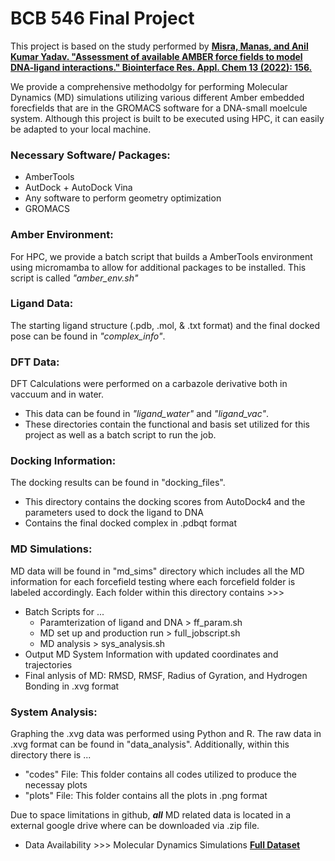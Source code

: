 # BCB 546 Final Project

This project is based on the study performed by __[Misra, Manas, and Anil Kumar Yadav. "Assessment of available AMBER force fields to model DNA-ligand interactions." Biointerface Res. Appl. Chem 13 (2022): 156.](https://biointerfaceresearch.com/wp-content/uploads/2022/03/BRIAC132.156.pdf)__

We provide a comprehensive methodolgy for performing Molecular Dynamics (MD) simulations utilizing various different Amber embedded forecfields that are in the GROMACS software for a DNA-small moelcule system. Although this project is built to be executed using HPC, it can easily be adapted to your local machine.

### **Necessary Software/ Packages**:
+ AmberTools
+ AutDock + AutoDock Vina
+ Any software to perform geometry optimization
+ GROMACS

### **Amber Environment**:
For HPC, we provide a batch script that builds a AmberTools environment using micromamba to allow for additional packages to be installed. This script is called *"amber_env.sh"*

### **Ligand Data**:
The starting ligand structure (.pdb, .mol, & .txt format) and the final docked pose can be found in *"complex_info"*.

### **DFT Data**:
DFT Calculations were performed on a carbazole derivative both in vaccuum and in water. 
+ This data can be found in *"ligand_water"* and *"ligand_vac"*.
+ These directories contain the functional and basis set utilized for this project as well as a batch script to run the job.

### **Docking Information**:
The docking results can be found in "docking_files".
+ This directory contains the docking scores from AutoDock4 and the parameters used to dock the ligand to DNA
+ Contains the final docked complex in .pdbqt format

### **MD Simulations**:
MD data will be found in "md_sims" directory which includes all the MD information for each forcefield testing where each forcefield folder is labeled accordingly. Each folder within this directory contains >>>
+ Batch Scripts for ...
    - Paramterization of ligand and DNA > ff_param.sh
    - MD set up and production run > full_jobscript.sh
    - MD analysis > sys_analysis.sh
+ Output MD System Information with updated coordinates and trajectories
+ Final anlysis of MD: RMSD, RMSF, Radius of Gyration, and Hydrogen Bonding in .xvg format

### **System Analysis**:
Graphing the .xvg data was performed using Python and R. The raw data in .xvg format can be found in "data_analysis". Additionally, within this directory there is ...
+ "codes" File: This folder contains all codes utilized to produce the necessay plots
+ "plots" File: This folder contains all the plots in .png format

Due to space limitations in github, ***all*** MD related data is located in a external google drive where can be downloaded via .zip file.
+ Data Availability >>> Molecular Dynamics Simulations __[Full Dataset](https://drive.google.com/drive/folders/1CRN-luRf_2fc7RL20XiKStWz-GhJgUZv?usp=sharing)__

